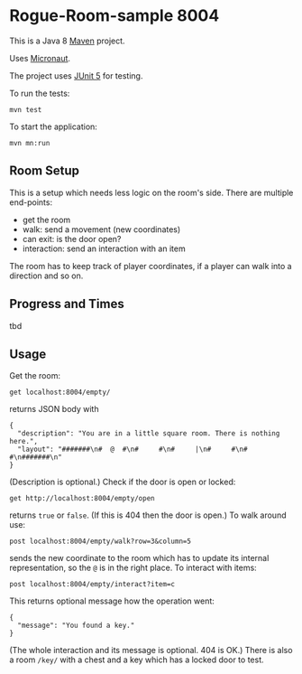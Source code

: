 # Rogue-Room-sample 8004

This is a Java 8 [Maven](https://maven.apache.org/) project.

Uses [Micronaut](https://micronaut.io/).

The project uses [JUnit 5](https://junit.org/junit5/) for testing.

To run the tests:

    mvn test

To start the application:

    mvn mn:run

## Room Setup

This is a setup which needs less logic on the room's side. There are multiple end-points:

* get the room
* walk: send a movement (new coordinates)
* can exit: is the door open?
* interaction: send an interaction with an item

The room has to keep track of player coordinates, if a player can walk into a direction and so on.

## Progress and Times

tbd

## Usage

Get the room:

    get localhost:8004/empty/

returns JSON body with

    { 
      "description": "You are in a little square room. There is nothing here.",
      "layout": "#######\n#  @  #\n#     #\n#     |\n#     #\n#     #\n#######\n"
    }

(Description is optional.) Check if the door is open or locked:

    get http://localhost:8004/empty/open

returns `true` or `false`. (If this is 404 then the door is open.) To walk around use:

    post localhost:8004/empty/walk?row=3&column=5

sends the new coordinate to the room which has to update its internal 
representation, so the `@` is in the right place. To interact with items:

    post localhost:8004/empty/interact?item=c

This returns optional message how the operation went:

    { 
      "message": "You found a key."
    }

(The whole interaction and its message is optional. 404 is OK.)
There is also a room `/key/` with a chest and a key which has a locked door to test.
